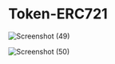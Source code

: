 # Token-ERC721

![Screenshot (49)](https://github.com/miltonsito/Token-ERC721/assets/109830559/dc06b26f-006c-446c-889d-ac31030f9730)

![Screenshot (50)](https://github.com/miltonsito/Token-ERC721/assets/109830559/7f077701-aa8c-4125-a903-621aef897105)
